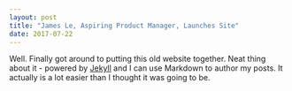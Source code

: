 ```yaml
---
layout: post
title: "James Le, Aspiring Product Manager, Launches Site"
date: 2017-07-22
---
```


Well. Finally got around to putting this old website together. Neat thing about it - powered by [Jekyll](http://jekyllrb.com) and I can use Markdown to author my posts. It actually is a lot easier than I thought it was going to be.
